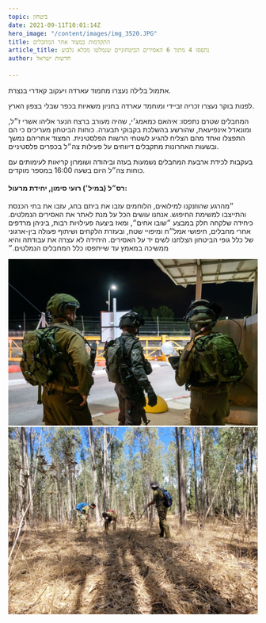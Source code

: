 ```yaml
---
topic: ביטחון
date: 2021-09-11T10:01:14Z
hero_image: "/content/images/img_3520.JPG"
title: התקדמות במצוד אחר המחבלים
article_title: נתפסו 4 מתוך 6 האסירים הביטחוניים שנמלטו מכלא גלבוע
author: חדשות ישראל

---
```

אתמול בלילה נעצרו מחמוד עארדה ויעקוב קאדרי בנצרת.

לפנות בוקר נעצרו זכריה זביידי ומוחמד עארדה בחניון משאיות בכפר שבלי בצפון הארץ.

המחבלים שטרם נתפסו: איהאם כמאמג׳י, שהיה מעורב ברצח הנער אליהו אשרי ז״ל, ומונאדל אינפיעאת, שהורשע בהשלכת בקבוקי תבערה. כוחות הביטחון מעריכים כי הם התפצלו ואחד מהם הצליח להגיע לשטחי הרשות הפלסטינית. המצוד אחריהם נמשך ובשעות האחרונות מתקבלים דיווחים על פעילות צה״ל בכפרים פלסטיניים.

בעקבות לכידת ארבעת המחבלים נשמעות בעזה וביהודה ושומרון קריאות לעימותים עם כוחות צה״ל היום בשעה 16:00 במספר מוקדים.

#### רס״ל (במיל׳) רועי סימון, יחידת מרעול:

״מהרגע שהוזנקנו למילואים, הלוחמים עזבו את ביתם בחג, עזבו את בתי הכנסת והתייצבו למשימת החיפוש. אנחנו עושים הכל על מנת לאתר את האסירים הנמלטים. כיחידה שלקחה חלק במבצע ״שובו אחים״, ומאז ביצעה פעילויות רבות, ביניהן מרדפים אחרי מחבלים, חיפושי אמל״ח ומיפויי שטח, ובעזרת הלקחים ושיתוף פעולה בין-ארגוני של כלל גופי הביטחון הצלחנו לשים יד על האסירים. היחידה לא עצרה את עבודתה והיא ממשיכה במאמץ עד שייתפסו כלל המחבלים הנמלטים.״

![](/content/images/whatsapp_image_2021-09-11_at_11-07-23.jpeg)![](/content/images/whatsapp_image_2021-09-11_at_11-07-19.jpeg)